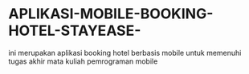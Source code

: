 # APLIKASI-MOBILE-BOOKING-HOTEL-STAYEASE-
ini merupakan aplikasi booking hotel berbasis mobile untuk memenuhi tugas akhir mata kuliah pemrograman mobile
